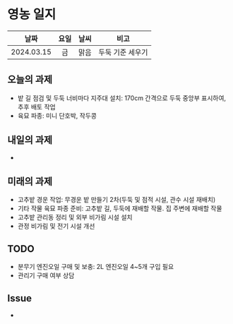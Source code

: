 # 영농 일지

|    날짜    | 요일 | 날씨 |       비고       |
| :--------: | :--: | :--: | :--------------: |
| 2024.03.15 |  금  | 맑음 | 두둑 기준 세우기 |



## 오늘의 과제

- 밭 길 점검 및 두둑 너비마다 지주대 설치: 170cm 간격으로 두둑 중앙부 표시하여, 추후 배토 작업
- 육묘 파종: 미니 단호박, 작두콩



## 내일의 과제

- 



## 미래의 과제

- 고추밭 경운 작업: 무경운 밭 만들기 2차(두둑 및 점적 시설, 관수 시설 재배치)
- 기타 작물 육묘 파종 준비: 고추밭 길, 두둑에 재배할 작물. 집 주변에 재배할 작물
- 고추밭 관리동 정리 및 외부 비가림 시설 설치
- 관정 비가림 및 전기 시설 개선





## TODO

- 분무기 엔진오일 구매 및 보충: 2L 엔진오일 4~5개 구입 필요
- 관리기 구매 여부 상담



## Issue

- 

